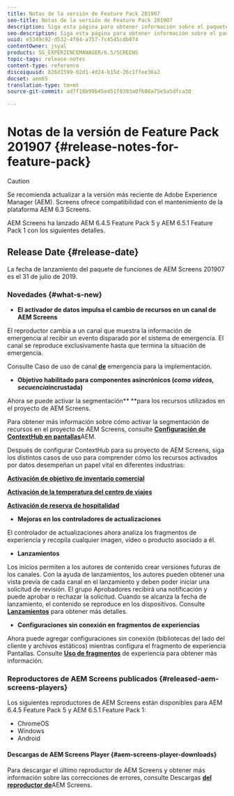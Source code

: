 ```yaml
---
title: Notas de la versión de Feature Pack 201907
seo-title: Notas de la versión de Feature Pack 201907
description: Siga esta página para obtener información sobre el paquete de funciones de AEM Screens 201907 publicado el 31 de julio de 2019.
seo-description: Siga esta página para obtener información sobre el paquete de funciones de AEM Screens 201907 publicado el 31 de julio de 2019.
uuid: e5349c92-d532-4f04-a757-7c4545cdb074
contentOwner: jsyal
products: SG_EXPERIENCEMANAGER/6.5/SCREENS
topic-tags: release-notes
content-type: reference
discoiquuid: 826d1599-02d1-4d24-b15d-26c1ffee36a2
docset: aem65
translation-type: tm+mt
source-git-commit: ad7f18b99b45ed51f0393a0f608a75e5a5dfca30

---
```



# Notas de la versión de Feature Pack 201907 {#release-notes-for-feature-pack}

>[!CAUTION]
>
>Se recomienda actualizar a la versión más reciente de Adobe Experience Manager (AEM). Screens ofrece compatibilidad con el mantenimiento de la plataforma AEM 6.3 Screens.

AEM Screens ha lanzado AEM 6.4.5 Feature Pack 5 y AEM 6.5.1 Feature Pack 1 con los siguientes detalles.

## Release Date {#release-date}

La fecha de lanzamiento del paquete de funciones de AEM Screens 201907 es el 31 de julio de 2019.

### Novedades {#what-s-new}

* **El activador de datos impulsa el cambio de recursos en un canal de AEM Screens**

El reproductor cambia a un canal que muestra la información de emergencia al recibir un evento disparado por el sistema de emergencia. El canal se reproduce exclusivamente hasta que termina la situación de emergencia.

Consulte Caso de uso de canal [**de**](emergency-channel.md) emergencia para la implementación.

* **Objetivo habilitado para componentes asincrónicos (*como vídeos, secuencia*incrustada)**

Ahora se puede activar la segmentación** **para los recursos utilizados en el proyecto de AEM Screens.

Para obtener más información sobre cómo activar la segmentación de recursos en el proyecto de AEM Screens, consulte [**Configuración de ContextHub en pantallas**](configuring-context-hub.md)AEM.

Después de configurar ContextHub para su proyecto de AEM Screens, siga los distintos casos de uso para comprender cómo los recursos activados por datos desempeñan un papel vital en diferentes industrias:

**[Activación de objetivo de inventario comercial](retail-inventory-activation.md)**

**[Activación de la temperatura del centro de viajes](local-temperature-activation.md)**

**[Activación de reserva de hospitalidad](hospitality-reservation-activation.md)**

* **Mejoras en los controladores de actualizaciones**

El controlador de actualizaciones ahora analiza los fragmentos de experiencia y recopila cualquier imagen, vídeo o producto asociado a él.

* **Lanzamientos**

Los inicios permiten a los autores de contenido crear versiones futuras de los canales. Con la ayuda de lanzamientos, los autores pueden obtener una vista previa de cada canal en el lanzamiento y deben poder iniciar una solicitud de revisión. El grupo Aprobadores recibirá una notificación y puede aprobar o rechazar la solicitud. Cuando se alcanza la fecha de lanzamiento, el contenido se reproduce en los dispositivos.
Consulte [**Lanzamientos**](launches.md) para obtener más detalles.

* **Configuraciones sin conexión en fragmentos de experiencias**

Ahora puede agregar configuraciones sin conexión (bibliotecas del lado del cliente y archivos estáticos) mientras configura el fragmento de experiencia Pantallas. Consulte [**Uso de fragmentos**](experience-fragments-in-screens.md) de experiencia para obtener más información.

### Reproductores de AEM Screens publicados {#released-aem-screens-players}

Los siguientes reproductores de AEM Screens están disponibles para AEM 6.4.5 Feature Pack 5 y AEM 6.5.1 Feature Pack 1:

* ChromeOS
* Windows
* Android

#### Descargas de AEM Screens Player {#aem-screens-player-downloads}

Para descargar el último reproductor de AEM Screens y obtener más información sobre las correcciones de errores, consulte Descargas [**del reproductor de**](https://download.macromedia.com/screens/)AEM Screens.
